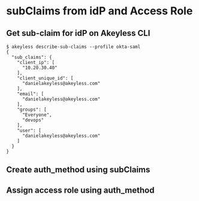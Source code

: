 # subClaims from idP and Access Role

## Get sub-claim for idP on Akeyless CLI

```
$ akeyless describe-sub-claims --profile okta-saml
{
  "sub_claims": {
    "client_ip": [
      "10.20.30.40"
    ],
    "client_unique_id": [
      "danielakeyless@akeyless.com"
    ],
    "email": [
      "danielakeyless@akeyless.com"
    ],
    "groups": [
      "Everyone",
      "devops"
    ],
    "user": [
      "danielakeyless@akeyless.com"
    ]
  }
}

```

## Create auth_method using subClaims


## Assign access role using auth_method